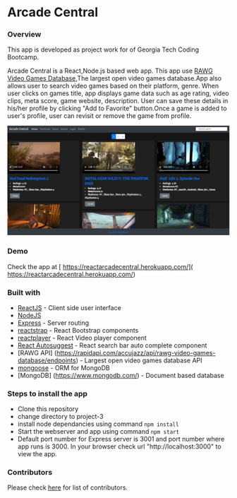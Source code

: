 # Arcade Central

### Overview
This app is developed as project work for of Georgia Tech Coding Bootcamp.

Arcade Central is a React,Node.js based web app. This app use [RAWG Video Games Database](https://rapidapi.com/accujazz/api/rawg-video-games-database/endpoints),The largest open video games database.App also allows user to search video games based on their platform, genre.
When user clicks on games title, app displays game data such as age rating, video clips, meta score, game website, description. User can save these details in his/her profile by clicking "Add to Favorite" button.Once a game is added to user's profile, user can revisit or remove the game from profile.

![](./Capture.PNG)


### Demo
Check the app at [ https://reactarcadecentral.herokuapp.com/]( https://reactarcadecentral.herokuapp.com/)

### Built with
* [ReactJS](https://reactjs.org/) - Client side user interface
* [NodeJS](https://nodejs.org/en/)
* [Express](https://expressjs.com/) - Server routing
* [reactstrap](https://reactstrap.github.io/) - React Bootstrap components
* [reactplayer](https://www.npmjs.com/package/react-player) - React Video player component
* [React Autosuggest](https://react-autosuggest.js.org/) - React search bar auto complete component
* [RAWG API] (https://rapidapi.com/accujazz/api/rawg-video-games-database/endpoints) - Largest open video games database API
* [mongoose](https://mongoosejs.com/) - ORM for MongoDB
* [MongoDB] (https://www.mongodb.com/) - Document based database

### Steps to install the app
* Clone this repository
* change directory to project-3
* install node dependancies using command `npm install`
* Start the webserver and app using command `npm start`
* Default port number for Express server is 3001 and port number where app runs is 3000. 
 In your browser check url "http://localhost:3000" to view the app.
 
 ### Contributors
 Please check [here](https://github.com/pshegde123/project-3/graphs/contributors) for list of contributors.
 
